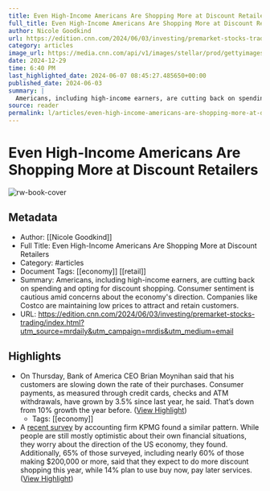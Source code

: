 ```yaml
---
title: Even High-Income Americans Are Shopping More at Discount Retailers
full_title: Even High-Income Americans Are Shopping More at Discount Retailers
author: Nicole Goodkind
url: https://edition.cnn.com/2024/06/03/investing/premarket-stocks-trading/index.html?utm_source=mrdaily&utm_campaign=mrdis&utm_medium=email
category: articles
image_url: https://media.cnn.com/api/v1/images/stellar/prod/gettyimages-1334323331-copy.jpg?c=16x9&q=w_800,c_fill
date: 2024-12-29
time: 6:40 PM
last_highlighted_date: 2024-06-07 08:45:27.485650+00:00
published_date: 2024-06-03
summary: |
  Americans, including high-income earners, are cutting back on spending and opting for discount shopping. Consumer sentiment is cautious amid concerns about the economy's direction. Companies like Costco are maintaining low prices to attract and retain customers.
source: reader
permalink: l/articles/even-high-income-americans-are-shopping-more-at-discount-retailers
---
```

# Even High-Income Americans Are Shopping More at Discount Retailers

![rw-book-cover](https://media.cnn.com/api/v1/images/stellar/prod/gettyimages-1334323331-copy.jpg?c=16x9&q=w_800,c_fill)

## Metadata
- Author: [[Nicole Goodkind]]
- Full Title: Even High-Income Americans Are Shopping More at Discount Retailers
- Category: #articles
- Document Tags: [[economy]] [[retail]] 
- Summary: Americans, including high-income earners, are cutting back on spending and opting for discount shopping. Consumer sentiment is cautious amid concerns about the economy's direction. Companies like Costco are maintaining low prices to attract and retain customers.
- URL: https://edition.cnn.com/2024/06/03/investing/premarket-stocks-trading/index.html?utm_source=mrdaily&utm_campaign=mrdis&utm_medium=email

## Highlights
- On Thursday, Bank of America CEO Brian Moynihan said that his customers are slowing down the rate of their purchases. Consumer payments, as measured through credit cards, checks and ATM withdrawals, have grown by 3.5% since last year, he said. That’s down from 10% growth the year before. ([View Highlight](https://read.readwise.io/read/01hzrxzkafn7811jhtv4517yme))
    - Tags: [[economy]] 
- A [recent survey](https://kpmg.com/us/en/media/news/2024-american-perspectives-survey.html) by accounting firm KPMG found a similar pattern. While people are still mostly optimistic about their own financial situations, they worry about the direction of the US economy, they found. Additionally, 65% of those surveyed, including nearly 60% of those making $200,000 or more, said that they expect to do more discount shopping this year, while 14% plan to use buy now, pay later services. ([View Highlight](https://read.readwise.io/read/01hzrxzeq4bksbrsh6c3341tv0))


